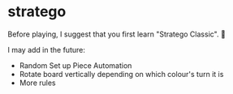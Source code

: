 # stratego
Before playing, I suggest that you first learn "Stratego Classic". :triangular_flag_on_post:

I may add in the future:
* Random Set up Piece Automation
* Rotate board vertically depending on which colour's turn it is
* More rules
